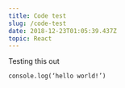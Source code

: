 ```yaml
---
title: Code test
slug: /code-test
date: 2018-12-23T01:05:39.437Z
topic: React
---
```

Testing this out

```
console.log(‘hello world!’)
```
